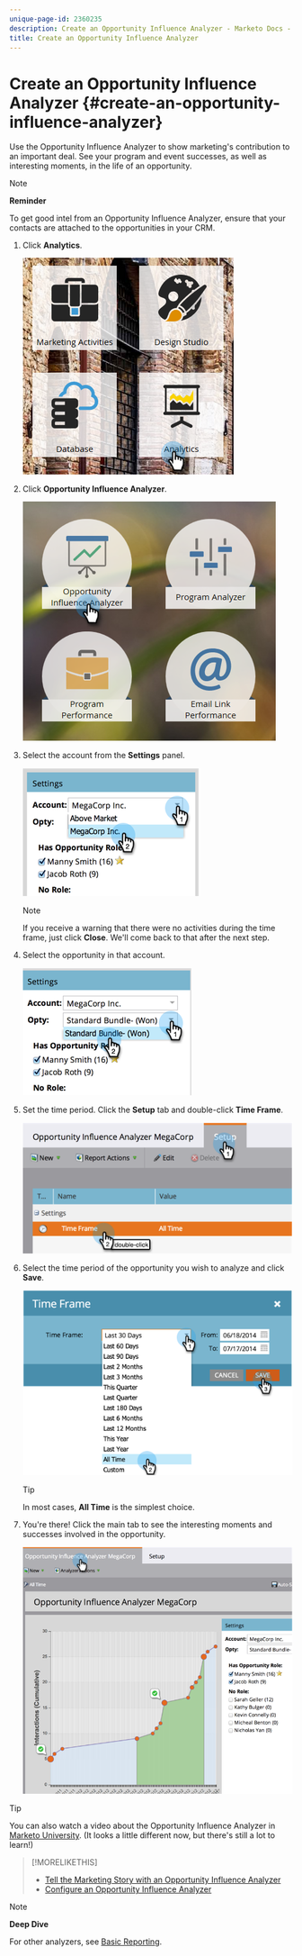 ```yaml
---
unique-page-id: 2360235
description: Create an Opportunity Influence Analyzer - Marketo Docs - Product Documentation
title: Create an Opportunity Influence Analyzer
---
```


# Create an Opportunity Influence Analyzer {#create-an-opportunity-influence-analyzer}

Use the Opportunity Influence Analyzer to show marketing's contribution to an important deal. See your program and event successes, as well as interesting moments, in the life of an opportunity.

>[!NOTE]
>
>**Reminder**
>
>To get good intel from an Opportunity Influence Analyzer, ensure that your contacts are attached to the opportunities in your CRM.

1. Click **Analytics**.

   ![](assets/analytics.png)

1. Click **Opportunity Influence Analyzer**.

   ![](assets/two.png)

1. Select the account from the **Settings** panel.

   ![](assets/image2014-9-17-8-3a56-3a32.png)

   >[!NOTE]
   >
   >If you receive a warning that there were no activities during the time frame, just click **Close**. We'll come back to that after the next step.

1. Select the opportunity in that account.

   ![](assets/image2014-9-17-8-3a56-3a48.png)

1. Set the time period. Click the **Setup** tab and double-click **Time Frame**.

   ![](assets/image2014-9-17-8-3a57-3a17.png)

1. Select the time period of the opportunity you wish to analyze and click **Save**.

   ![](assets/image2014-9-17-8-3a57-3a27.png)

   >[!TIP]
   >
   >
   >In most cases, **All Time** is the simplest choice.

1. You're there! Click the main tab to see the interesting moments and successes involved in the opportunity.

   ![](assets/image2014-9-17-8-3a57-3a42.png)

>[!TIP]
>
>You can also watch a video about the Opportunity Influence Analyzer in [Marketo University](https://learn.marketo.com). (It looks a little different now, but there's still a lot to learn!)

>[!MORELIKETHIS]
>
>* [Tell the Marketing Story with an Opportunity Influence Analyzer](tell-the-marketing-story-with-an-opportunity-influence-analyzer.md)
>* [Configure an Opportunity Influence Analyzer](configure-an-opportunity-influence-analyzer.md)
>

>[!NOTE]
>
>**Deep Dive**
>
>For other analyzers, see [Basic Reporting](https://docs.marketo.com/display/docs/basic+reporting).

